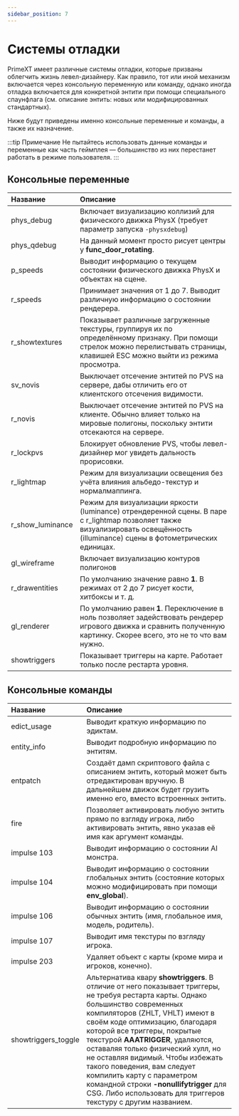 ```yaml
---
sidebar_position: 7
---
```


# Системы отладки

PrimeXT имеет различные системы отладки, которые призваны облегчить жизнь левел-дизайнеру. Как правило, тот или иной механизм включается через консольную переменную или команду, однако иногда отладка включается для конкретной энтити при помощи специального спаунфлага (см. описание энтить: новых или модифицированных стандартных).

Ниже будут приведены именно консольные переменные и команды, а также их назначение.

:::tip Примечание
Не пытайтесь использовать данные команды и переменные как часть геймплея — большинство из них перестанет работать в режиме пользователя.
:::

## Консольные переменные

| Название | Описание |
| :- | :- |
| phys_debug | Включает визуализацию коллизий для физического движка PhysX (требует параметр запуска `-physxdebug`) |
| phys_qdebug | На данный момент просто рисует центры у **func_door_rotating**. |
| p_speeds | Выводит информацию о текущем состоянии физического движка PhysX и объектах на сцене. |
| r_speeds | Принимает значения от 1 до 7. Выводит различную информацию о состоянии рендерера. |
| r_showtextures | Показывает различные загруженные текстуры, группируя их по определённому признаку. При помощи стрелок можно перелистывать страницы, клавишей ESC можно выйти из режима просмотра. |
| sv_novis | Выключает отсечение энтитей по PVS на сервере, дабы отличить его от клиентского отсечения видимости. |
| r_novis | Выключает отсечение энтитей по PVS на клиенте. Обычно влияет только на мировые полигоны, поскольку энтити отсекаются на сервере. |
| r_lockpvs | Блокирует обновление PVS, чтобы левел-дизайнер мог увидеть дальность прорисовки. |
| r_lightmap | Режим для визуализации освещения без учёта влияния альбедо-текстур и нормалмаппинга. |
| r_show_luminance | Режим для визуализации яркости (luminance) отрендеренной сцены. В паре с r_lightmap позволяет также визуализировать освещённость (illuminance) сцены в фотометрических единицах. |
| gl_wireframe | Включает визуализацию контуров полигонов |
| r_drawentities | По умолчанию значение равно **1**. В режимах от 2 до 7 рисует кости, хитбоксы и т. д. |
| gl_renderer | По умолчанию равен **1**. Переключение в ноль позволяет задействовать рендерер игрового движка и сравнить полученную картинку. Скорее всего, это не то что вам нужно. |
| showtriggers | Показывает триггеры на карте. Работает только после рестарта уровня. |

## Консольные команды

| Название | Описание |
| :- | :- |
| edict_usage | Выводит краткую информацию по эдиктам. |
| entity_info | Выводит подробную информацию по энтитям. |
| entpatch | Создаёт дамп скриптового файла с описанием энтить, который может быть отредактирован вручную. В дальнейшем движок будет грузить именно его, вместо встроенных энтить. |
| fire | Позволяет активировать любую энтить прямо по взгляду игрока, либо активировать энтить, явно указав её имя как аргумент команды. |
| impulse 103 | Выводит информацию о состоянии AI монстра. |
| impulse 104 | Выводит информацию о состоянии глобальных энтить (состояние которых можно модифицировать при помощи **env_global**). |
| impulse 106 | Выводит информацию о состоянии обычных энтить (имя, глобальное имя, модель, родитель). |
| impulse 107 | Выводит имя текстуры по взгляду игрока. |
| impulse 203 | Удаляет объект с карты (кроме мира и игроков, конечно). |
| showtriggers_toggle | Альтернатива квару **showtriggers**. В отличие от него показывает триггеры, не требуя рестарта карты. Однако большинство современных компиляторов (ZHLT, VHLT) имеют в своём коде оптимизацию, благодаря которой все триггеры, покрытые текстурой **AAATRIGGER**, удаляются, оставаляя только физический хулл, но не оставляя видимый. Чтобы избежать такого поведения, вам следует компилить карту с параметром командной строки **-nonullifytrigger** для CSG. Либо использовать для триггеров текстуру с другим названием. |

